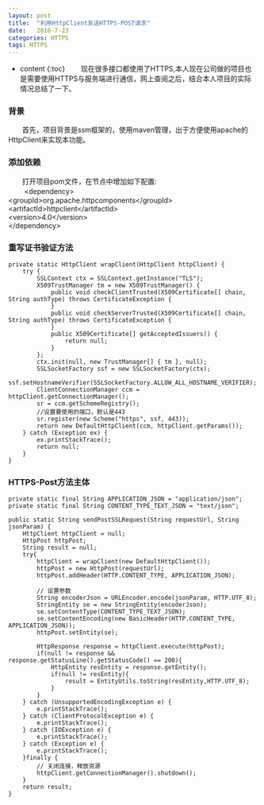 ```yaml
---
layout: post
title:  "利用HttpClient发送HTTPS-POST请求"
date:   2016-7-23 
categories: HTTPS
tags: HTTPS
---
```


* content
{:toc}
　　现在很多接口都使用了HTTPS,本人现在公司做的项目也是需要使用HTTPS与服务端进行通信，网上查阅之后，结合本人项目的实际情况总结了一下。




### 背景
　　首先，项目背景是ssm框架的，使用maven管理，出于方便使用apache的HttpClient来实现本功能。

### 添加依赖
　　打开项目pom文件，在<dependencies>节点中增加如下配置:   
　　
    &lt;dependency&gt;  
    	&lt;groupId&gt;org.apache.httpcomponents&lt;/groupId&gt;  
    	&lt;artifactId&gt;httpclient&lt;/artifactId&gt;  
    	&lt;version&gt;4.0&lt;/version&gt;  
    &lt;/dependency&gt;  

### 重写证书验证方法
    private static HttpClient wrapClient(HttpClient httpClient) {
	    try {
		    SSLContext ctx = SSLContext.getInstance("TLS");
		    X509TrustManager tm = new X509TrustManager() {
			    public void checkClientTrusted(X509Certificate[] chain, String authType) throws CertificateException {
			    }
			    public void checkServerTrusted(X509Certificate[] chain, String authType) throws CertificateException {
			    }
			    public X509Certificate[] getAcceptedIssuers() {
			    	return null;
			    }
		    };
		    ctx.init(null, new TrustManager[] { tm }, null);
		    SSLSocketFactory ssf = new SSLSocketFactory(ctx);
		    ssf.setHostnameVerifier(SSLSocketFactory.ALLOW_ALL_HOSTNAME_VERIFIER);
		    ClientConnectionManager ccm = httpClient.getConnectionManager();
		    sr = ccm.getSchemeRegistry();
		    //设置要使用的端口，默认是443
		    sr.register(new Scheme("https", ssf, 443));
		    return new DefaultHttpClient(ccm, httpClient.getParams());
	    } catch (Exception ex) {
		    ex.printStackTrace();
		    return null;
	    }
    }

### HTTPS-Post方法主体
    private static final String APPLICATION_JSON = "application/json";
    private static final String CONTENT_TYPE_TEXT_JSON = "text/json";

    public static String sendPostSSLRequest(String requestUrl, String jsonParam) {
	    HttpClient httpClient = null;
	    HttpPost httpPost;
	    String result = null;
	    try{
	        httpClient = wrapClient(new DefaultHttpClient());
	        httpPost = new HttpPost(requestUrl);
	        httpPost.addHeader(HTTP.CONTENT_TYPE, APPLICATION_JSON);
	
	        // 设置参数
	        String encoderJson = URLEncoder.encode(jsonParam, HTTP.UTF_8);
	        StringEntity se = new StringEntity(encoderJson);
	        se.setContentType(CONTENT_TYPE_TEXT_JSON);
	        se.setContentEncoding(new BasicHeader(HTTP.CONTENT_TYPE, APPLICATION_JSON));
	        httpPost.setEntity(se);
	
	        HttpResponse response = httpClient.execute(httpPost);
	        if(null != response && response.getStatusLine().getStatusCode() == 200){
	            HttpEntity resEntity = response.getEntity();
	            if(null != resEntity){
	                result = EntityUtils.toString(resEntity,HTTP.UTF_8);
	            }
	        }
	    } catch (UnsupportedEncodingException e) {
	        e.printStackTrace();
	    } catch (ClientProtocolException e) {
	        e.printStackTrace();
	    } catch (IOException e) {
	        e.printStackTrace();
	    } catch (Exception e) {
	        e.printStackTrace();
	    }finally {
	        // 关闭连接，释放资源
	        httpClient.getConnectionManager().shutdown();
	    }
	    return result;
    }
